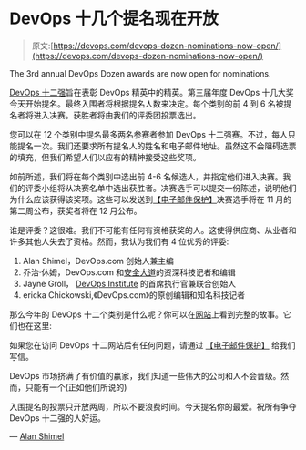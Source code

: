 # DevOps 十几个提名现在开放

> 原文:[https://devops.com/devops-dozen-nominations-now-open/](https://devops.com/devops-dozen-nominations-now-open/)

The 3rd annual DevOps Dozen awards are now open for nominations.

[DevOps 十二强](http://devopsdozen.com)旨在表彰 DevOps 精英中的精英。第三届年度 DevOps 十几大奖今天开始提名。最终入围者将根据提名人数来决定。每个类别的前 4 到 6 名被提名者将进入决赛。获胜者将由我们的评委团投票选出。

您可以在 12 个类别中提名最多两名参赛者参加 DevOps 十二强赛。不过，每人只能提名一次。我们还要求所有提名人的姓名和电子邮件地址。虽然这不会阻碍选票的填充，但我们希望人们以应有的精神接受这些奖项。

如前所述，我们将在每个类别中选出前 4-6 名候选人，并指定他们进入决赛。我们的评委小组将从决赛名单中选出获胜者。决赛选手可以提交一份陈述，说明他们为什么应该获得该奖项。这些可以发送到[【电子邮件保护】](/cdn-cgi/l/email-protection)决赛选手将在 11 月的第二周公布，获奖者将在 12 月公布。

谁是评委？这很难。我们不可能有任何有资格获奖的人。这使得供应商、从业者和许多其他人失去了资格。然而，我认为我们有 4 位优秀的评委:

1.  Alan Shimel，DevOps.com 创始人兼主编
2.  乔治·休姆，DevOps.com 和[安全大道](https://securityboulevard.com)的资深科技记者和编辑
3.  Jayne Groll， [DevOps Institute](https://devopsinstitute.com) 的首席执行官兼联合创始人
4.  ericka Chickowski,《DevOps.com》的原创编辑和知名科技记者

那么今年的 DevOps 十二个类别是什么呢？你可以在[网站](https://devopsdozen.com)上看到完整的故事。它们也在这里:

如果您在访问 DevOps 十二网站后有任何问题，请通过 [【电子邮件保护】](/cdn-cgi/l/email-protection#763232361213001906055815191b) 给我们写信。

DevOps 市场挤满了有价值的赢家，我们知道一些伟大的公司和人不会晋级。然而，只能有一个(正如他们所说的)

入围提名的投票只开放两周，所以不要浪费时间。今天提名你的最爱。祝所有争夺 DevOps 十二强的人好运。

— [Alan Shimel](https://devops.com/author/ashimmy/)